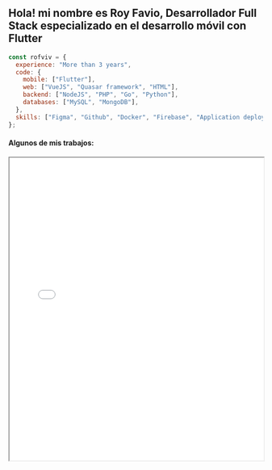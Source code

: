 ## Hola! mi nombre es Roy Favio, Desarrollador Full Stack especializado en el desarrollo móvil con Flutter

```javascript
const rofviv = {
  experience: "More than 3 years",
  code: {
    mobile: ["Flutter"],
    web: ["VueJS", "Quasar framework", "HTML"],
    backend: ["NodeJS", "PHP", "Go", "Python"],
    databases: ["MySQL", "MongoDB"],
  },
  skills: ["Figma", "Github", "Docker", "Firebase", "Application deployment"],
};
```

#### Algunos de mis trabajos:

<iframe src="./projects.html" width="100%" height="600"></iframe>
